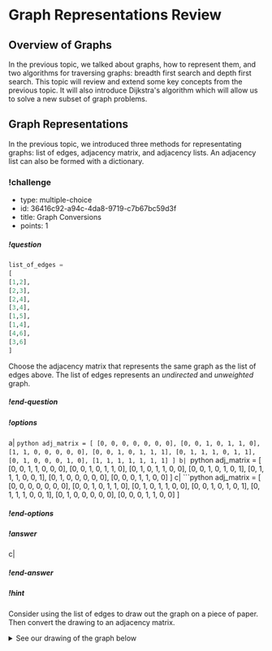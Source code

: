 # Graph Representations Review

## Overview of Graphs
In the previous topic, we talked about graphs, how to represent them, and two algorithms for traversing graphs: breadth first search and depth first search. This topic will review and extend some key concepts from the previous topic. It will also introduce Dijkstra's algorithm which will allow us to solve a new subset of graph problems. 
<!-- Add more advanced review questions -->


<!-- ======================= END CHALLENGE ======================= -->
## Graph Representations

In the previous topic, we introduced three methods for representating graphs: list of edges, adjacency matrix, and adjacency lists. An adjacency list can also be formed with a dictionary. 

### !challenge

* type: multiple-choice
* id: 36416c92-a94c-4da8-9719-c7b67bc59d3f
* title: Graph Conversions
* points: 1

##### !question
```python
list_of_edges = 
[
[1,2],
[2,3],
[2,4],
[3,4],
[1,5],
[1,4],
[4,6],
[3,6]
]
```
Choose the adjacency matrix that represents the same graph as the list of edges above. The list of edges represents an _undirected_ and _unweighted_ graph. 
##### !end-question

##### !options

a| ```python
    adj_matrix = [
        [0, 0, 0, 0, 0, 0, 0],
        [0, 0, 1, 0, 1, 1, 0],
        [1, 1, 0, 0, 0, 0, 0],
        [0, 0, 1, 0, 1, 1, 1],
        [0, 1, 1, 1, 0, 1, 1],
        [0, 1, 0, 0, 0, 1, 0],
        [1, 1, 1, 1, 1, 1, 1]
    ]
b| ```python
    adj_matrix = [
        [0, 0, 1, 1, 0, 0, 0],
        [0, 0, 1, 0, 1, 1, 0],
        [0, 1, 0, 1, 1, 0, 0],
        [0, 0, 1, 0, 1, 0, 1],
        [0, 1, 1, 1, 0, 0, 1],
        [0, 1, 0, 0, 0, 0, 0],
        [0, 0, 0, 1, 1, 0, 0]
    ]
c| ```python
    adj_matrix = [
        [0, 0, 0, 0, 0, 0, 0],
        [0, 0, 1, 0, 1, 1, 0],
        [0, 1, 0, 1, 1, 0, 0],
        [0, 0, 1, 0, 1, 0, 1],
        [0, 1, 1, 1, 0, 0, 1],
        [0, 1, 0, 0, 0, 0, 0],
        [0, 0, 0, 1, 1, 0, 0]
    ]
##### !end-options

##### !answer

c|

##### !end-answer

<!-- other optional sections -->
##### !hint 
Consider using the list of edges to draw out the graph on a piece of paper. Then convert the drawing to an adjacency matrix. 

<details>
<summary>See our drawing of the graph below</summary>
<div style="position: relative; width: 100%; height: 0; padding-top: 100.0000%;
 padding-bottom: 0; box-shadow: 0 2px 8px 0 rgba(63,69,81,0.16); margin-top: 1.6em; margin-bottom: 0.9em; overflow: hidden;
 border-radius: 8px; will-change: transform;">
  <iframe loading="lazy" style="position: absolute; width: 100%; height: 100%; top: 0; left: 0; border: none; padding: 0;margin: 0;"
    src="https:&#x2F;&#x2F;www.canva.com&#x2F;design&#x2F;DAFgMkiiMTE&#x2F;view?embed" allowfullscreen="allowfullscreen" allow="fullscreen">
  </iframe>
</div>
<a href="https:&#x2F;&#x2F;www.canva.com&#x2F;design&#x2F;DAFgMkiiMTE&#x2F;view?utm_content=DAFgMkiiMTE&amp;utm_campaign=designshare&amp;utm_medium=embeds&amp;utm_source=link" target="_blank" rel="noopener">dijkstra-q1-graph</a> 

Watch the graph be drawn:

<iframe src="https://adaacademy.hosted.panopto.com/Panopto/Pages/Embed.aspx?id=7d3983a7-0f67-4782-88d7-afe50161ada7&autoplay=false&offerviewer=true&showtitle=true&showbrand=true&captions=true&interactivity=all" height="405" width="720" style="border: 1px solid #464646;" allowfullscreen allow="autoplay"></iframe>

##### !end-hint
<!-- !rubric - !end-rubric (markdown, instructors can see while scoring a checkpoint) -->
##### !explanation 
In Option A, the last row has index 6 and therefore represents edges stemming from node 6. Each element of row 6 is a `1` indicating that node 6 has an edge to every other node in the graph, however the list of edges indicates node 6 is only connected to two other nodes in the graph, nodes 3 and 4.

In Option B, `adj_matrix[0][2]` and `adj_matrix[0][3]` indicates there is an edge from node 0 to node 2 and from node 0 to node 3 but that is not reflected in the list of edges. 

In Option C, each row-column intersection can also be found in the list of edges. Therefore, the answer is C.

See the video below for an example of translating the list of edges to an adjacency matrix. 

<iframe src="https://adaacademy.hosted.panopto.com/Panopto/Pages/Embed.aspx?id=8ae40a35-a45c-4424-977d-afe5015ea21e&autoplay=false&offerviewer=true&showtitle=true&showbrand=true&captions=true&interactivity=all" height="405" width="720" style="border: 1px solid #464646;" allowfullscreen allow="autoplay"></iframe>

##### !end-explanation 

### !end-challenge

<!-- ======================= END CHALLENGE ======================= -->

<!-- Write code to convert list of edges to adjacency matrix -->

### Representing Weighted Graphs

We can also represent weighted graphs with slight alterations to the same formats.

#### List of Edges
With a list of edges, we simply add a third value to each edge list representing the weight of that edge.

![weighted graph](images/weighted-graph.png)

For example, the following list represents the weighted graph above as a list of edges:

```py
list_of_edges = [
    [1, 2, 10],
    [1, 3, 30],
    [3, 4, 20]
]
```

#### Adjacency Matrix

With an adjacency matrix, we can use the value of each row-column interesection in the matrix represents the weight of each edge. Generally, values of 0 are still used to indicate the absence of an edge. However, if we wanted to allow for edges with zero or negative values, we could use a value like `None` to represent the absence of an edge.

![weighted graph](images/weighted-graph.png)

Below is an example matrix of the above graph. Notice that in this graph we use a zero value to indicate the absence of an edge.

![weighted adjacency  matrix](images/weighted-adj-matrix.png)

The above weighted matrix can be represented in Python as follows:

```py
adj_matrix = [
    [0, 0, 0, 0, 0],
    [0, 0, 10, 30, 0],
    [0, 10, 0, 0, 0],
    [0, 30, 0, 0, 20],
    [0, 0, 0, 20, 0]
]
```


#### Adjacency List
With an adjacency list, tuples are commonly used to pair each destination node in a source node's edge list with the edge weight. 

![weighted graph](images/weighted-graph.png)

```py
adj_list = [
    [],
    [(2, 10), (3, 30)],
    [(1, 10)],
    [(1, 30), (4, 20)],
    [(3,20)]
]
```
Other data structures such as lists and dictionaries can also be used as an alternative to tuples to pair the destination node with the edge weight

If we wanted to represent the same graph as an adjacency dictionary, it would look like the following:

```py
adj_dict = {
    1: [(2, 10), (3, 30)],
    2: [(1, 10)],
    3: [(1, 30), (4, 20)],
    4: [(3, 20)]
}
```

### Hidden Graphs

Many interview problems can be solved using graph theory even though they are not explicitly framed as graph problems. Problems in this category usually do not provide the graph as a list of edges, adjacency list, or adjacency matrix. Instead, it is on you as the interviewee to think about how you can transform the given information into a graph.

One common scenario is a problem in which we are given a 2D matrix or grid. This matrix is **not** an adjacency matrix. In an adjacency matrix, each value in the matrix represents either the presence or absence of an _edge_ between two nodes in the graph. In these 'hidden graph' problems, each value in the matrix represents a _node_ in the graph.

Consider the following problem:
 
> Given an `mxn` 2D binary grid `grid` which represents a map of 
> `1`s (land) and `0`s (water) return _the number of islands_.
> 
> An **island** is surrounded by water and is formed by connecting adjacenct lands
> horizontally or vertically. You may assume all four edges of the grid are all 
> surrounded by water. 

[Number of Islands](https://leetcode.com/problems/number-of-islands/)

If the following grid was passed in, we would expect our function to return `3` because there are three groups of adjacent 1s.

```python
grid = [
  ["1","1","0","0","0"],
  ["1","1","0","0","0"],
  ["0","0","1","0","0"],
  ["0","0","0","1","1"]
]

```
<!-- Add image of the islands -->

Notice that values of `1` in the grid represent land; values of `1` do not represent the presence of an edge between the row and column index nodes, therefore `grid` is not an adjacency matrix. Also notice that the grid we are given is _not_ a square matrix. An adjacency matrix will always be a square `nxn` matrix wher `n` is the number of nodes in the graph. Even though the problem does not provide us with a graph representation we are familiar with, we can still transform the grid into a graph. 

We can think of the overall grid as our graph with each value in the grid representing a potential node. Each node has four potential neighbors: the values one left, right, up, or down of it. 

We can refine our graph to say that only pieces of land (`1`s) are actual nodes in the graph. Each of its four potential neighbors are actual neighbors if they have a value of `1`. That is to say, there is an edge between two `1`s if they are adjacent. 

Imagining the graph in this way, we can pseudocode the following solution:

```
- Create a variable `num_islands` to track the number of islands by one
- Create a list of visited values
- Iterate through each value in the grid
    - If the value is land and has not yet been visited
        - Increase `num_islands` by one
        - Start a breadth first or depth first traversal with the current value
          as the start node
            - To loop through the neighbors, check the values up, down, left,
              and right of the current value
                - If the potential neighbor has a value `1` and is unvisited add
                  it to the queue/stack
    - Add the value to list of visited values
- Return `num_islands`
```

Recall that breadth first search and depth first search in their most basic form only find _connected_ elements in a graph, so BFS/DFS will be performed multiple times, one for each island. You can try solving this problem on [Leetcode](https://leetcode.com/problems/number-of-islands/)


<!-- >>>>>>>>>>>>>>>>>>>>>> BEGIN CHALLENGE >>>>>>>>>>>>>>>>>>>>>> -->
<!-- Replace everything in square brackets [] and remove brackets  -->

### !challenge

* type: paragraph
* id: 90ba81b1-027b-4760-a801-5c27feed732f
* title: Word Search Graph
* points: 1

##### !question

Consider the following problem.

> Given an `m x n` grid of characters `board` and a string `word`, return `True` if `word` exists in the grid. 
>
> The word can be constructed from letters of sequentially adjacent cells, where adjacent cells are horizontally or vertically neighboring. The same letter cell may not be used more than once. 

Example)

![Example 1](https://assets.leetcode.com/uploads/2020/11/04/word2.jpg)

Input: `board = [["A","B","C","E"],["S","F","C","S"],["A","D","E","E"]]`

`word = "ABCCED"`

Output: `True`

[word search](https://leetcode.com/problems/word-search/)

Write out the steps to solve the above problem using a modified breadth first or depth first search.

Spend no more then 10 minutes working through this independently. Use the hints below or reach out for help if you are still feeling stuck after 10 minutes.

##### !end-question

##### !placeholder



##### !end-placeholder

##### !answer

/.*/

##### !end-answer

<!-- other optional sections -->
##### !hint
What would be the nodes of the graph?

What would be the edges of the graph?

How would you find your start and end nodes in your traversal (breadth first or depth first search)? 

How will you know if you have found the entire word?

Would you need to perform multiple iterations of breadth first or depth first search?
##### !end-hint
<!-- !rubric - !end-rubric (markdown, instructors can see while scoring a checkpoint) -->
##### !explanation 
Each letter can be thought of as a node in the graph. A node has four potential neighbors, the letters left, right, up, and down of it. 

One example of possible pseudocoded solution:

```
- Create a list of visited values
- Initialize a variable `word_length` the number of letters in `word` 
  traversed so far to zero
- Iterate through each value in the grid
    - Add the value to the list of visited values
    - If the value is the first letter in `word` and has not yet been 
      visited
        - Start a breadth first or depth first traversal with the current
          value as the start node
            - Increment `word_length` by one
            - If `word_length` is equal to the length of `word`
                - Return `True`
            - To loop through the neighbors, check the values up, down,
              left, and right of the current value
                - If the potential neighbor is the next letter in `word`
                  add it to the queue/stack
- Return `False`
```
##### !end-explanation 

### !end-challenge
